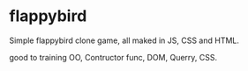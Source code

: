 ﻿# flappybird
Simple flappybird clone game, all maked in JS, CSS and HTML.

good to training OO, Contructor func, DOM, Querry, CSS.
